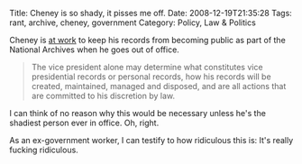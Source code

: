 Title: Cheney is so shady, it pisses me off.
Date: 2008-12-19T21:35:28
Tags: rant, archive, cheney, government
Category: Policy, Law & Politics

Cheney is [at work][1] to keep his records from becoming public as part of 
the National Archives when he goes out of office. 

> The vice president alone may determine what constitutes vice presidential
 records or personal records, how his records will be created, maintained, 
 managed and disposed, and are all actions that are committed to his 
 discretion by law.
 
I can think of no reason why this would be necessary unless he's the shadiest 
person ever in office. Oh, right.

As an ex-government worker, I can testify to how ridiculous this is: It's 
really fucking ridiculous.

[1]: http://www.google.com/hostednews/ap/article/ALeqM5jz2z92QFdgFrIMAJC-4GQcHOm3MgD955ETCO0
